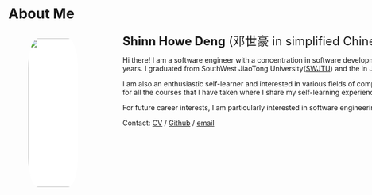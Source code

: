 # About Me
  <head>
    <meta charset="UTF-8">
    <meta http-equiv="X-UA-Compatible" content="IE=Edge">
    <title>about me</title>
    <style>
      .left {
      	border-radius: 10%;
        float: left;
        width: 180px;
        height: 300px;
      }
      .right {
        margin-left: 230px;
        width: 780px;
        height: 300px;
      }
      .photo {
        float: left;
        border-radius: 20%;
        width: 180px;
        height: 300px;
        background-color: white;
      }
      p.small {
        line-height: 200%;
      }
    </style>
  </head>



  <body>
    <div class="left">
    	<figure> 
        <img src="About/self.jpg" class="photo">
    </figure>
    </div>
    <div class="right">
      <p><font size="5"><b>Shinn Howe Deng</b> (邓世豪 in simplified Chinese)</font></p>
    	<p>
        Hi there! I am a software engineer with a concentration in software development and work for <a href="https://ali-home.alibaba.com/">Alibaba</a> almost two years. I graduated from SouthWest JiaoTong University(<a href="https://en.swjtu.edu.cn/">SWJTU</a>) and the in June 2022.
      </p>
      <p>
        I am also an enthusiastic self-learner and interested in various fields of computer science. Here are my [course notes] for all the courses that I have taken where I share my self-learning experiences and resources. 
      </p>
      <p>
        For future career interests, I am particularly interested in software engineering, backend tech and etc.
      </p>
      <p>
        Contact: <a href="">CV</a> / <a href="https://github.com/dengschoo">Github</a> / <a href="mailto:374dumbledore@gmail.com">email</a>
      </p>
    </div>
  </body>
